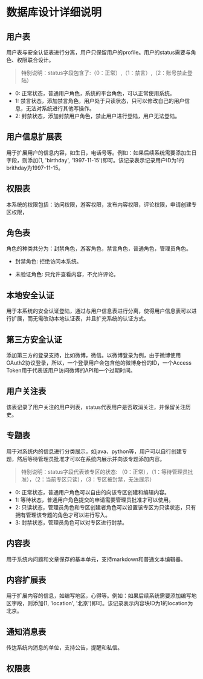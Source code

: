 # 数据库设计详细说明
## 用户表

用户表与安全认证表进行分离，用户只保留用户的profile。用户的status需要与角色、权限联合设计。

> 特别说明：status字段包含了:（0：正常）,（1：禁言）,（2：账号禁止登陆）

- 0: 正常状态，普通用户角色，系统的平台角色，可以正常使用系统。
- 1: 禁言状态，添加禁言角色，用户处于只读状态，只可以修改自己的用户信息，无法对系统进行其他写操作。
- 2: 封禁状态，添加封禁用户角色，禁止用户进行登陆，用户无法登陆。

## 用户信息扩展表

用于扩展用户的信息内容，如生日，电话号等。例如：如果后续系统需要添加生日字段，则添加(1, 'birthday', '1997-11-15')即可。该记录表示记录用户ID为1的brithday为1997-11-15。

## 权限表

本系统的权限包括：访问权限，游客权限，发布内容权限，评论权限，申请创建专区权限，

## 角色表

角色的种类共分为：封禁角色，游客角色，禁言角色，普通角色，管理员角色。

- 封禁角色: 拒绝访问本系统。

- 未验证角色: 只允许查看内容，不允许评论。

## 本地安全认证

用于本系统的安全认证登陆，通过与用户信息表进行分离，使得用户信息表可以进行扩展，而无需改动本地认证表，并且扩充系统的认证方式。

## 第三方安全认证

添加第三方的登录支持，比如微博，微信。以微博登录为例，由于微博使用OAuth2协议登录，所以，一个登录用户会包含他的微博身份的ID，一个Access Token用于代表该用户访问微博的API和一个过期时间。

## 用户关注表

该表记录了用户关注的用户列表，status代表用户是否取消关注，并保留关注历史。

## 专题表

用于对系统内的信息进行分类展示，如java、python等，用户可以自行创建专题，然后等待管理员批准才可以在系统内展示并向该专题添加内容。

> 特别说明：status字段代表该专区的状态: （0：正常），（1：等待管理员批准），（2：当前专区只读），（3：专区被封禁，无法展示）

- 0: 正常状态，普通用户角色可以自由的向该专区创建和编辑内容。
- 1: 等待状态，普通用户角色提交的申请需要管理员批准才可以使用。
- 2: 只读状态，管理员角色和专区创建者角色可以设置该专区为只读状态，只有拥有管理该专题的角色才可以进行写入。
- 3: 封禁状态，管理员角色可以对专区进行封禁。

## 内容表

用于系统内问题和文章保存的基本单元，支持markdown和普通文本编辑器。

## 内容扩展表

用于扩展内容的信息，如编写地区，心得等。例如：如果后续系统需要添加编写地区字段，则添加(1, 'location', '北京')即可。该记录表示内容块ID为1的location为北京。

## 通知消息表

传达系统内消息的单位，支持公告，提醒和私信。

## 权限表

